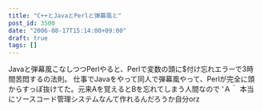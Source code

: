 ```yaml
---
title: "C++とJavaとPerlと弾幕風と"
post_id: 3500
date: "2006-08-17T15:14:00+09:00"
draft: true
tags: []
---
```



Javaと弾幕風こなしつつPerlやると、Perlで変数の頭に$付け忘れエラーで3時間苦悶するの法則。 仕事でJavaをやって同人で弾幕風やって、Perlが完全に頭からすっぽ抜けてた。元来Aを覚えるとBを忘れてしまう人間なので 'Ａ｀ 本当にソースコード管理システムなんて作れるんだろうか自分orz
